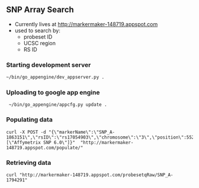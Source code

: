 

## SNP Array Search 
- Currently lives at http://markermaker-148719.appspot.com
- used to search by: 
	- probeset ID
	- UCSC region
	- RS ID


### Starting development server

``` bash
~/bin/go_appengine/dev_appserver.py .
```

### Uploading to google app engine

```
 ~/bin/go_appengine/appcfg.py update .

```


### Populating data

```
curl -X POST -d "{\"markerName\":\"SNP_A-1863151\",\"rsID\":\"rs17054903\",\"chromosome\":\"3\",\"position\":55216428,\"a_allele\":\"A\",\"b_allele\":\"G\",\"arrays\":[\"Affymetrix SNP 6.0\"]}"  "http://markermaker-148719.appspot.com/populate/"
```



### Retrieving data

```
curl "http://markermaker-148719.appspot.com/probesetqRaw/SNP_A-1794291"
```
